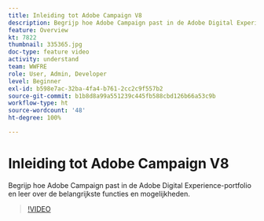 ```yaml
---
title: Inleiding tot Adobe Campaign V8
description: Begrijp hoe Adobe Campaign past in de Adobe Digital Experience-portfolio en leer over de belangrijkste functies en mogelijkheden.
feature: Overview
kt: 7822
thumbnail: 335365.jpg
doc-type: feature video
activity: understand
team: WWFRE
role: User, Admin, Developer
level: Beginner
exl-id: b598e7ac-32ba-4fa4-b761-2cc2c9f557b2
source-git-commit: b1b8d8a99a551239c445fb588cbd126b66a53c9b
workflow-type: ht
source-wordcount: '48'
ht-degree: 100%

---
```


# Inleiding tot Adobe Campaign V8

Begrijp hoe Adobe Campaign past in de Adobe Digital Experience-portfolio en leer over de belangrijkste functies en mogelijkheden.

>[!VIDEO](https://video.tv.adobe.com/v/335365?quality=12&learn=on)
